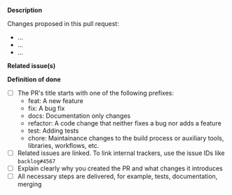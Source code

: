 <!--   Thank you for your contribution. Before you submit the pull request:
1. Follow contributing guidelines, templates, the recommended Git workflow, and any related documentation.
2. Read and submit the required Contributor Licence Agreements (https://github.com/kyma-project/community/blob/main/CONTRIBUTING.md#agreements-and-licenses).
3. Test your changes and attach their results to the pull request.
4. Update the relevant documentation.

If the pull request requires a decision, follow the [decision-making process](https://github.com/kyma-project/community/blob/main/docs/governance/01-governance.md) and replace the PR's template with the [decision record template](https://github.com/kyma-project/community/blob/main/.github/ISSUE_TEMPLATE/decision-record.md).
-->

**Description**

Changes proposed in this pull request:

- ...
- ...
- ...

**Related issue(s)**

<!-- If you refer to a particular issue, provide its number. For example, `Resolves #123`, `Fixes #43`, or `See also #33`. -->

**Definition of done**

- [ ] The PR's title starts with one of the following prefixes:
  - feat: A new feature
  - fix: A bug fix
  - docs: Documentation only changes
  - refactor: A code change that neither fixes a bug nor adds a feature
  - test: Adding tests
  - chore: Maintainance changes to the build process or auxiliary tools, libraries, workflows, etc.
- [ ] Related issues are linked. To link internal trackers, use the issue IDs like `backlog#4567`
- [ ] Explain clearly why you created the PR and what changes it introduces
- [ ] All necessary steps are delivered, for example, tests, documentation, merging
